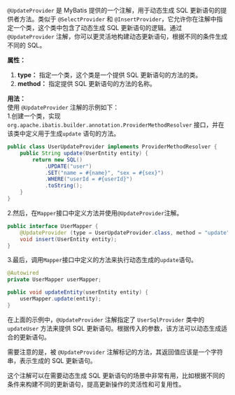 `@UpdateProvider` 是 MyBatis 提供的一个注解，用于动态生成 SQL 更新语句的提供者方法。类似于 `@SelectProvider` 和 `@InsertProvider`，它允许你在注解中指定一个类，这个类中包含了动态生成 SQL 更新语句的逻辑。通过 `@UpdateProvider` 注解，你可以更灵活地构建动态更新语句，根据不同的条件生成不同的 SQL。

**属性：**

1.  **type：** 指定一个类，这个类是一个提供 SQL 更新语句的方法的类。 
2.  **method：** 指定提供 SQL 更新语句的方法的名称。 

**用法：**<br />使用 `@UpdateProvider` 注解的示例如下：<br />1.创建一个类，实现`org.apache.ibatis.builder.annotation.ProviderMethodResolver` 接口，并在该类中定义用于生成`update` 语句的方法。
```java
public class UserUpdateProvider implements ProviderMethodResolver {
    public String update(UserEntity entity) {
        return new SQL()
            .UPDATE("user")
            .SET("name = #{name}", "sex = #{sex}")
        	.WHERE("userId = #{userId}")
            .toString();
    }
}
```
2.然后，在`Mapper`接口中定义方法并使用`@UpdateProvider`注解。
```java
public interface UserMapper {
    @UpdateProvider (type = UserUpdateProvider.class, method = "update")
    void insert(UserEntity entity);
}
```
3.最后，调用`Mapper`接口中定义的方法来执行动态生成的`update`语句。
```java
@Autowired
private UserMapper userMapper;

public void updateEntity(userEntity entity) {
    userMapper.update(entity);
}

```

在上面的示例中，`@UpdateProvider` 注解指定了 `UserSqlProvider` 类中的 `updateUser` 方法来提供 SQL 更新语句。根据传入的参数，该方法可以动态生成适合的更新语句。

需要注意的是，被 `@UpdateProvider` 注解标记的方法，其返回值应该是一个字符串，表示生成的 SQL 更新语句。

这个注解可以在需要动态生成 SQL 更新语句的场景中非常有用，比如根据不同的条件来构建不同的更新语句，提高更新操作的灵活性和可复用性。
